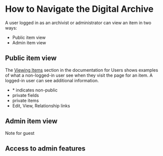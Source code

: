 # How to Navigate the Digital Archive

A user logged in as an archivist or administrator can view an item in two ways:

-   Public item view
-   Admin item view


## Public item view

The [Viewing Items](/user/viewing-items) section in the documentation for Users shows
examples of what a non-logged-in user see when they visit the page for an item. A
logged-in user can see additional information.

-   \* indicates non-public
-   private fields
-   private items
-   Edit, View, Relationship links

## Admin item view

Note for guest

## Access to admin features

## 